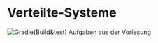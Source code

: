 # Verteilte-Systeme
![Gradle(Build&test)](https://github.com/Stausssi/Verteilte-Systeme/actions/workflows/gradle.yml/badge.svg)
Aufgaben aus der Vorlesung
